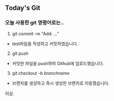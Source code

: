 ## Today's Git
### 오늘 사용한 git 명령어로는..

1. git commit -m "Add: ..."
 - test파일을 작성하고 커밋하였습니다.

2. git push
 - 커밋한 파일을 push하여 Github에 업로드했습니다.

3. git checkout -b *branchname*
 - 브랜치를 생성하고 즉시 생성한 브랜치로 이동했습니다.

이상.